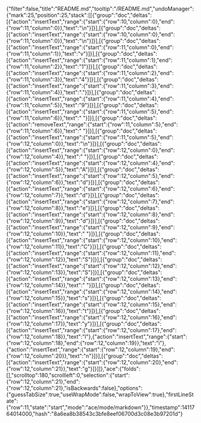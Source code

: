 {"filter":false,"title":"README.md","tooltip":"/README.md","undoManager":{"mark":25,"position":25,"stack":[[{"group":"doc","deltas":[{"action":"insertText","range":{"start":{"row":10,"column":0},"end":{"row":11,"column":0}},"text":"\n"}]}],[{"group":"doc","deltas":[{"action":"insertText","range":{"start":{"row":10,"column":0},"end":{"row":11,"column":0}},"text":"\n"}]}],[{"group":"doc","deltas":[{"action":"insertText","range":{"start":{"row":11,"column":0},"end":{"row":11,"column":1}},"text":"v"}]}],[{"group":"doc","deltas":[{"action":"insertText","range":{"start":{"row":11,"column":1},"end":{"row":11,"column":2}},"text":"1"}]}],[{"group":"doc","deltas":[{"action":"insertText","range":{"start":{"row":11,"column":2},"end":{"row":11,"column":3}},"text":"4"}]}],[{"group":"doc","deltas":[{"action":"insertText","range":{"start":{"row":11,"column":3},"end":{"row":11,"column":4}},"text":"."}]}],[{"group":"doc","deltas":[{"action":"insertText","range":{"start":{"row":11,"column":4},"end":{"row":11,"column":5}},"text":"9"}]}],[{"group":"doc","deltas":[{"action":"insertText","range":{"start":{"row":11,"column":5},"end":{"row":11,"column":6}},"text":" "}]}],[{"group":"doc","deltas":[{"action":"removeText","range":{"start":{"row":11,"column":5},"end":{"row":11,"column":6}},"text":" "}]}],[{"group":"doc","deltas":[{"action":"insertText","range":{"start":{"row":11,"column":5},"end":{"row":12,"column":0}},"text":"\n"}]}],[{"group":"doc","deltas":[{"action":"insertText","range":{"start":{"row":12,"column":0},"end":{"row":12,"column":4}},"text":"    "}]}],[{"group":"doc","deltas":[{"action":"insertText","range":{"start":{"row":12,"column":4},"end":{"row":12,"column":5}},"text":"A"}]}],[{"group":"doc","deltas":[{"action":"insertText","range":{"start":{"row":12,"column":5},"end":{"row":12,"column":6}},"text":"d"}]}],[{"group":"doc","deltas":[{"action":"insertText","range":{"start":{"row":12,"column":6},"end":{"row":12,"column":7}},"text":"d"}]}],[{"group":"doc","deltas":[{"action":"insertText","range":{"start":{"row":12,"column":7},"end":{"row":12,"column":8}},"text":"e"}]}],[{"group":"doc","deltas":[{"action":"insertText","range":{"start":{"row":12,"column":8},"end":{"row":12,"column":9}},"text":"d"}]}],[{"group":"doc","deltas":[{"action":"insertText","range":{"start":{"row":12,"column":9},"end":{"row":12,"column":10}},"text":" "}]}],[{"group":"doc","deltas":[{"action":"insertText","range":{"start":{"row":12,"column":10},"end":{"row":12,"column":11}},"text":"C"}]}],[{"group":"doc","deltas":[{"action":"insertText","range":{"start":{"row":12,"column":11},"end":{"row":12,"column":12}},"text":"S"}]}],[{"group":"doc","deltas":[{"action":"insertText","range":{"start":{"row":12,"column":12},"end":{"row":12,"column":13}},"text":"S"}]}],[{"group":"doc","deltas":[{"action":"insertText","range":{"start":{"row":12,"column":13},"end":{"row":12,"column":14}},"text":" "}]}],[{"group":"doc","deltas":[{"action":"insertText","range":{"start":{"row":12,"column":14},"end":{"row":12,"column":15}},"text":"s"}]}],[{"group":"doc","deltas":[{"action":"insertText","range":{"start":{"row":12,"column":15},"end":{"row":12,"column":16}},"text":"t"}]}],[{"group":"doc","deltas":[{"action":"insertText","range":{"start":{"row":12,"column":16},"end":{"row":12,"column":17}},"text":"y"}]}],[{"group":"doc","deltas":[{"action":"insertText","range":{"start":{"row":12,"column":17},"end":{"row":12,"column":18}},"text":"l"},{"action":"insertText","range":{"start":{"row":12,"column":18},"end":{"row":12,"column":19}},"text":"i"},{"action":"insertText","range":{"start":{"row":12,"column":19},"end":{"row":12,"column":20}},"text":"n"}]}],[{"group":"doc","deltas":[{"action":"insertText","range":{"start":{"row":12,"column":20},"end":{"row":12,"column":21}},"text":"g"}]}]]},"ace":{"folds":[],"scrolltop":180,"scrollleft":0,"selection":{"start":{"row":12,"column":21},"end":{"row":12,"column":21},"isBackwards":false},"options":{"guessTabSize":true,"useWrapMode":false,"wrapToView":true},"firstLineState":{"row":11,"state":"start","mode":"ace/mode/markdown"}},"timestamp":1411764014000,"hash":"8a6ea8b38543c3bfe8eef06700d3c08e3b97201d"}